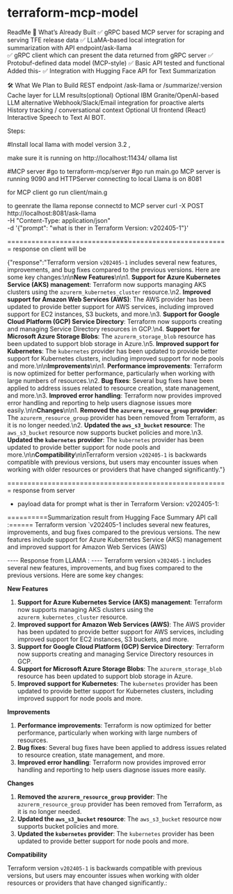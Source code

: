 # terraform-mcp-model


ReadMe
🔗 What’s Already Built
✅ gRPC based MCP server for scraping and serving TFE release data
✅ LLaMA-based local integration for summarization with API endpoint/ask-llama  
✅ gRPC client which can present the data returned from gRPC server 
✅ Protobuf-defined data model (MCP-style)
✅ Basic API tested and functional 
Added this-
✅ Integration with Hugging Face API for Text Summarization

🛠️ What We Plan to Build
REST endpoint /ask-llama or /summarize/:version
Cache layer for LLM results(optional)
Optional IBM Granite/OpenAI-based LLM alternative
Webhook/Slack/Email integration for proactive alerts
History tracking / conversational context
Optional UI frontend (React)
Interactive Speech to Text AI BOT.




Steps:

#Install local llama with model version 3.2 ,

make sure it is running on http://localhost:11434/
 ollama list   

#MCP server 
#go to terraform-mcp/server
#go run main.go 
MCP server is running 9090 and HTTPServer connecting to local Llama is on 8081


for MCP client
go run client/main.g


to geenrate the llama reponse connectd to MCP server
curl -X POST http://localhost:8081/ask-llama \
  -H "Content-Type: application/json" \
  -d '{"prompt": "what is ther in Terraform  Version: v202405-1"}'




=======================================================
response on client will be

{"response":"Terraform version `v202405-1` includes several new features, improvements, and bug fixes compared to the previous versions. Here are some key changes:\n\n**New Features**\n\n1. **Support for Azure Kubernetes Service (AKS) management**: Terraform now supports managing AKS clusters using the `azurerm_kubernetes_cluster` resource.\n2. **Improved support for Amazon Web Services (AWS)**: The AWS provider has been updated to provide better support for AWS services, including improved support for EC2 instances, S3 buckets, and more.\n3. **Support for Google Cloud Platform (GCP) Service Directory**: Terraform now supports creating and managing Service Directory resources in GCP.\n4. **Support for Microsoft Azure Storage Blobs**: The `azurerm_storage_blob` resource has been updated to support blob storage in Azure.\n5. **Improved support for Kubernetes**: The `kubernetes` provider has been updated to provide better support for Kubernetes clusters, including improved support for node pools and more.\n\n**Improvements**\n\n1. **Performance improvements**: Terraform is now optimized for better performance, particularly when working with large numbers of resources.\n2. **Bug fixes**: Several bug fixes have been applied to address issues related to resource creation, state management, and more.\n3. **Improved error handling**: Terraform now provides improved error handling and reporting to help users diagnose issues more easily.\n\n**Changes**\n\n1. **Removed the `azurerm_resource_group` provider**: The `azurerm_resource_group` provider has been removed from Terraform, as it is no longer needed.\n2. **Updated the `aws_s3_bucket` resource**: The `aws_s3_bucket` resource now supports bucket policies and more.\n3. **Updated the `kubernetes` provider**: The `kubernetes` provider has been updated to provide better support for node pools and more.\n\n**Compatibility**\n\nTerraform version `v202405-1` is backwards compatible with previous versions, but users may encounter issues when working with older resources or providers that have changed significantly."}


======================================================= 
response from server
 - payload data for prompt  what is ther in Terraform  Version: v202405-1:


 ==========Summarization result from Hugging Face Summary API call  :======
 Terraform version `v202405-1 includes several new features, improvements, and bug fixes compared to the previous versions. The new features include support for Azure Kubernetes Service (AKS) management and improved support for Amazon Web Services (AWS)







 ---- Response from LLAMA :  ----
 Terraform version `v202405-1` includes several new features, improvements, and bug fixes compared to the previous versions. Here are some key changes:

**New Features**

1. **Support for Azure Kubernetes Service (AKS) management**: Terraform now supports managing AKS clusters using the `azurerm_kubernetes_cluster` resource.
2. **Improved support for Amazon Web Services (AWS)**: The AWS provider has been updated to provide better support for AWS services, including improved support for EC2 instances, S3 buckets, and more.
3. **Support for Google Cloud Platform (GCP) Service Directory**: Terraform now supports creating and managing Service Directory resources in GCP.
4. **Support for Microsoft Azure Storage Blobs**: The `azurerm_storage_blob` resource has been updated to support blob storage in Azure.
5. **Improved support for Kubernetes**: The `kubernetes` provider has been updated to provide better support for Kubernetes clusters, including improved support for node pools and more.

**Improvements**

1. **Performance improvements**: Terraform is now optimized for better performance, particularly when working with large numbers of resources.
2. **Bug fixes**: Several bug fixes have been applied to address issues related to resource creation, state management, and more.
3. **Improved error handling**: Terraform now provides improved error handling and reporting to help users diagnose issues more easily.

**Changes**

1. **Removed the `azurerm_resource_group` provider**: The `azurerm_resource_group` provider has been removed from Terraform, as it is no longer needed.
2. **Updated the `aws_s3_bucket` resource**: The `aws_s3_bucket` resource now supports bucket policies and more.
3. **Updated the `kubernetes` provider**: The `kubernetes` provider has been updated to provide better support for node pools and more.

**Compatibility**

Terraform version `v202405-1` is backwards compatible with previous versions, but users may encounter issues when working with older resources or providers that have changed significantly.:



  
  
